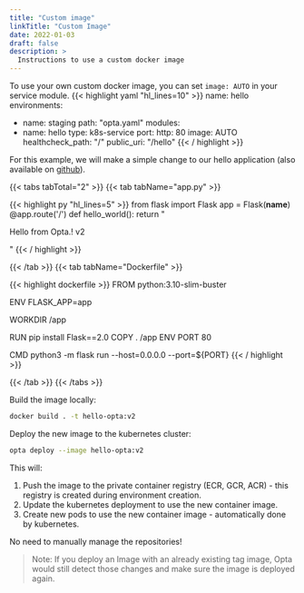 ```yaml
---
title: "Custom image"
linkTitle: "Custom Image"
date: 2022-01-03
draft: false
description: >
  Instructions to use a custom docker image
---
```


To use your own custom docker image, you can set `image: AUTO` in your service module.
{{< highlight yaml "hl_lines=10" >}}
name: hello
environments:
  - name: staging
    path: "opta.yaml"
modules:
  - name: hello
    type: k8s-service
    port:
      http: 80
    image: AUTO
    healthcheck_path: "/"
    public_uri: "/hello"
{{< / highlight >}}

For this example, we will make a simple change to our hello application (also available on [github](https://github.com/run-x/hello-opta)).

{{< tabs tabTotal="2" >}}
{{< tab tabName="app.py" >}}

{{< highlight py "hl_lines=5" >}}
from flask import Flask
app = Flask(__name__)
@app.route('/')
def hello_world():
    return "<p>Hello from Opta.! v2</p>"
{{< / highlight >}}

{{< /tab >}}
{{< tab tabName="Dockerfile" >}}

{{< highlight dockerfile >}}
FROM python:3.10-slim-buster

ENV FLASK_APP=app

WORKDIR /app

RUN pip install Flask==2.0
COPY . /app
ENV PORT 80

CMD python3 -m flask run \-\-host=0.0.0.0 \-\-port=${PORT}
{{< / highlight >}}

{{< /tab >}}
{{< /tabs >}}

Build the image locally:
```bash
docker build . -t hello-opta:v2
```

Deploy the new image to the kubernetes cluster:
```bash
opta deploy --image hello-opta:v2
```

This will:
1. Push the image to the private container registry (ECR, GCR, ACR) - this registry is created during environment creation.
1. Update the kubernetes deployment to use the new container image.
1. Create new pods to use the new container image - automatically done by kubernetes.


No need to manually manage the repositories!

> Note:
> If you deploy an Image with an already existing tag image, Opta would still detect those changes and make sure the image is deployed again.